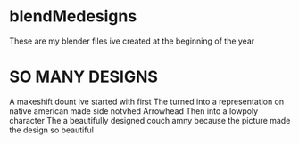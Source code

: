 # blendMedesigns
These are my blender files ive created at the beginning of the year
# SO MANY DESIGNS
A makeshift dount ive started with first
The turned into a representation on native american made side notvhed Arrowhead
Then into a lowpoly character 
The a beautifully designed couch amny because the picture made the design so beautiful
